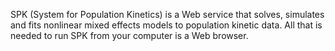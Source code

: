 SPK (System for Population Kinetics) is a Web service that solves, simulates and fits nonlinear mixed effects models to population kinetic data. All that is needed to run SPK from your computer is a Web browser.